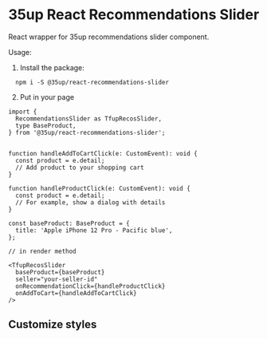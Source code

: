# 35up React Recommendations Slider

React wrapper for 35up recommendations slider component.

Usage:
1. Install the package:
```
  npm i -S @35up/react-recommendations-slider
```
2. Put in your page
```
import { 
  RecommendationsSlider as TfupRecosSlider,
  type BaseProduct,
} from '@35up/react-recommendations-slider';


function handleAddToCartClick(e: CustomEvent): void {
  const product = e.detail;
  // Add product to your shopping cart
}

function handleProductClick(e: CustomEvent): void {
  const product = e.detail;
  // For example, show a dialog with details
}

const baseProduct: BaseProduct = {
  title: 'Apple iPhone 12 Pro - Pacific blue',
};

// in render method

<TfupRecosSlider
  baseProduct={baseProduct}
  seller="your-seller-id"
  onRecommendationClick={handleProductClick}
  onAddToCart={handleAddToCartClick}
/>
```

## Customize styles
